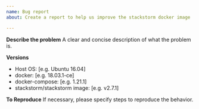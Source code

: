 ```yaml
---
name: Bug report
about: Create a report to help us improve the stackstorm docker image

---
```


**Describe the problem**
A clear and concise description of what the problem is.

**Versions**
 - Host OS: [e.g. Ubuntu 16.04]
 - docker: [e.g. 18.03.1-ce]
 - docker-compose: [e.g. 1.21.1]
 - stackstorm/stackstorm image: [e.g. v2.7.1]

**To Reproduce**
If necessary, please specify steps to reproduce the behavior.
